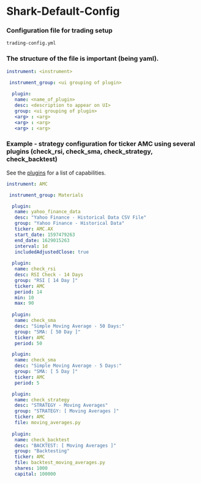 # Shark-Default-Config

### Configuration file for trading setup 

```
trading-config.yml
```

### The structure of the file is important (being yaml).

```yaml
instrument: <instrument>

 instrument_group: <ui grouping of plugin>
     
  plugin:
   name: <name_of_plugin>
   desc: <description to appear on UI>
   group: <ui grouping of plugin>
   <arg> : <arg>
   <arg> : <arg>
   <arg> : <arg>
```

### Example - strategy configuration for ticker AMC using several plugins (check_rsi, check_sma, check_strategy, check_backtest)

See the [plugins](https://github.com/danielneil/Shark/blob/main/doc/README.PLUGINS.md) for a list of capabilities.

```yaml
instrument: AMC

 instrument_group: Materials

  plugin:
   name: yahoo_finance_data
   desc: "Yahoo Finance - Historical Data CSV File"
   group: "Yahoo Finance - Historical Data"  
   ticker: AMC.AX
   start_date: 1597479263
   end_date: 1629015263
   interval: 1d
   includedAdjustedClose: true 
   
  plugin:
   name: check_rsi
   desc: RSI Check - 14 Days
   group: "RSI [ 14 Day ]"
   ticker: AMC
   period: 14
   min: 10
   max: 90
     
  plugin:
   name: check_sma
   desc: "Simple Moving Average - 50 Days:"
   group: "SMA: [ 50 Day ]" 
   ticker: AMC
   period: 50

  plugin:
   name: check_sma
   desc: "Simple Moving Average - 5 Days:"
   group: "SMA: [ 5 Day ]"
   ticker: AMC
   period: 5

  plugin:
   name: check_strategy
   desc: "STRATEGY - Moving Averages"
   group: "STRATEGY: [ Moving Averages ]"  
   ticker: AMC
   file: moving_averages.py
   
  plugin:
   name: check_backtest
   desc: "BACKTEST: [ Moving Averages ]"
   group: "Backtesting" 
   ticker: AMC
   file: backtest_moving_averages.py
   shares: 1000
   capital: 100000
```
